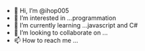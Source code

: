 - 👋 Hi, I’m @ihop005
- 👀 I’m interested in ...programmation
- 🌱 I’m currently learning ...javascript and C#
- 💞️ I’m looking to collaborate on ...
- 📫 How to reach me ...

<!---
ihop005/ihop005 is a ✨ special ✨ repository because its `README.md` (this file) appears on your GitHub profile.
You can click the Preview link to take a look at your changes.
--->
